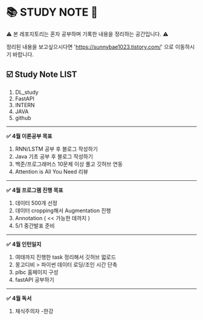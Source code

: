 # 📚 STUDY NOTE 📝

⚠️ 본 레포지토리는 혼자 공부하며 기록한 내용을 정리하는 공간입니다. ⚠️

정리된 내용을 보고싶으시다면 'https://sunnybae1023.tistory.com/' 으로 이동하시기 바랍니다.

## ☑️ Study Note LIST

1. DL_study
2. FastAPI
3. INTERN
4. JAVA
5. github

---
**✅  4월 이론공부 목표**

1. RNN/LSTM 공부 후 블로그 작성하기
2. Java 기초 공부 후 블로그 작성하기
3. 백준/프로그래머스 10문제 이상 풀고 깃허브 연동
4. Attention is All You Need 리뷰

---
**✅  4월 프로그램 진행 목표**

1. 데이터 500개 선정
2. 데이터 cropping해서 Augmentation 진행
3. Annotation ( << 가능한 데까지 )
4. 5/1 중간발표 준비

---
**✅  4월 인턴일지**

1. 여태까지 진행한 task 정리해서 깃허브 얿로드
2. 몽고디비 > 파이썬 데이터 로딩/조인 시간 단축
3. plbc 홈페이지 구성
4. fastAPI 공부하기

---
**✅  4월 독서**

1. 채식주의자 -한강 
